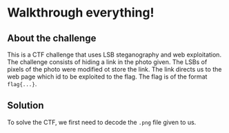 # Walkthrough everything!

## About the challenge

This is a CTF challenge that uses LSB steganography and web exploitation. The challenge consists of hiding a link in the photo given. The LSBs of pixels of the photo were modified ot store the link. The link directs us to the web page which id to be exploited to the flag. The flag is of the format `flag{...}`.

## Solution

To solve the CTF, we first need to decode the `.png` file given to us.
